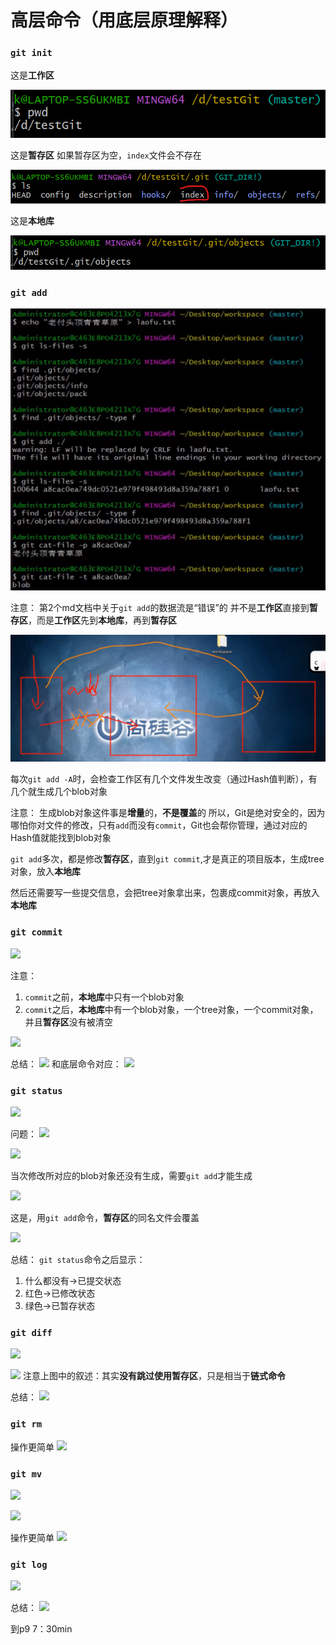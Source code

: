 # 高层命令（用底层原理解释）

### ```git init```

这是**工作区**

![](2022-11-30-16-06-48.png)

这是**暂存区**
如果暂存区为空，```index```文件会不存在

![](2022-11-30-16-10-28.png)

这是**本地库**

![](2022-11-30-16-07-42.png)

### ```git add```

![](2022-11-30-16-16-27.png)

注意：
第2个md文档中关于```git add```的数据流是“错误”的
并不是**工作区**直接到**暂存区**，而是**工作区**先到**本地库**，再到**暂存区**

![](2022-11-30-16-18-46.png)

每次```git add -A```时，会检查工作区有几个文件发生改变（通过Hash值判断），有几个就生成几个blob对象

注意：
生成blob对象这件事是**增量**的，**不是覆盖**的
所以，Git是绝对安全的，因为哪怕你对文件的修改，只有```add```而没有```commit```，Git也会帮你管理，通过对应的Hash值就能找到blob对象

```git add```多次，都是修改**暂存区**，直到```git commit```,才是真正的项目版本，生成tree对象，放入**本地库**

然后还需要写一些提交信息，会把tree对象拿出来，包裹成commit对象，再放入**本地库**

### ```git commit```

![](2022-11-30-16-40-34.png)

注意：
1. ```commit```之前，**本地库**中只有一个blob对象
2. ```commit```之后，**本地库**中有一个blob对象，一个tree对象，一个commit对象，并且**暂存区**没有被清空

![](2022-11-30-16-22-53.png)

总结：
![](2022-11-30-16-45-46.png)
和底层命令对应：
![](2022-11-30-16-53-51.png)

### ```git status```

![](2022-11-30-16-58-00.png)

问题：
![](2022-11-30-17-08-23.png)

![](2022-11-30-17-10-04.png)

当次修改所对应的blob对象还没有生成，需要```git add```才能生成

![](2022-11-30-17-10-34.png)

这是，用```git add```命令，**暂存区**的同名文件会覆盖

![](2022-11-30-17-14-04.png)

总结：
```git status```命令之后显示：
1. 什么都没有→已提交状态
2. 红色→已修改状态
3. 绿色→已暂存状态

### ```git diff```

![](2022-11-30-17-18-05.png)

![](2022-11-30-17-20-29.png)
注意上图中的叙述：其实**没有跳过使用暂存区**，只是相当于**链式命令**

总结：
![](2022-11-30-17-28-25.png)

### ```git rm```

操作更简单
![](2022-11-30-17-43-22.png)

### ```git mv```

![](2022-11-30-17-32-46.png)

![](2022-11-30-17-34-41.png)

操作更简单
![](2022-11-30-17-47-20.png)

### ```git log```

![](2022-11-30-17-37-56.png)

总结：
![](2022-11-30-17-45-03.png)

到p9  7：30min